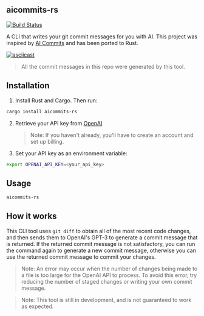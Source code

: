 aicommits-rs
------------

[![Build Status](https://travis-ci.org/andrewthauer/aicommits-rs.svg?branch=master)](https://travis-ci.org/andrewthauer/aicommits-rs)

A CLI that writes your git commit messages for you with AI. This project was inspired by [AI Commits](https://github.com/Nutlope/aicommits) and has been ported to Rust.

[![asciicast](https://asciinema.org/a/2EVq8BXjmr0CUpfmDh42s8Nux.svg)](https://asciinema.org/a/2EVq8BXjmr0CUpfmDh42s8Nux)

> All the commit messages in this repo were generated by this tool.

## Installation

1. Install Rust and Cargo. Then run:

```bash
cargo install aicommits-rs
```

2. Retrieve your API key from [OpenAI](https://platform.openai.com/account/api-keys)

   > Note: If you haven't already, you'll have to create an account and set up billing.
3. Set your API key as an environment variable:

```bash
export OPENAI_API_KEY=<your_api_key>
```

## Usage

```bash
aicommits-rs
```

## How it works

This CLI tool uses `git diff` to obtain all of the most recent code changes, and then sends them to OpenAI's GPT-3 to generate a commit message that is returned. If the returned commit message is not satisfactory, you can run the command again to generate a new commit message, otherwise you can use the returned commit message to commit your changes.

> Note: An error may occur when the number of changes being made to a file is too large for the OpenAI API to process. To avoid this error, try reducing the number of staged changes or writing your own commit message. 

> Note: This tool is still in development, and is not guaranteed to work as expected.


